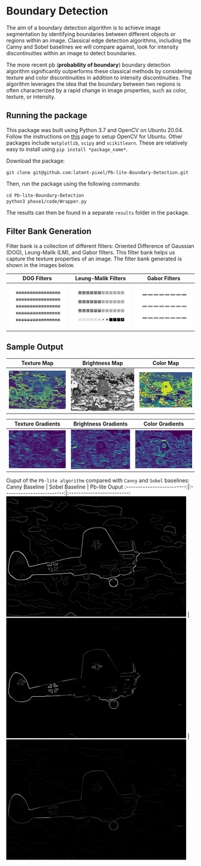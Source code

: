 # Boundary Detection

The aim of a boundary detection algorithm is to achieve image segmentation by identifying boundaries between different objects or regions within an image. Classical edge detection algorithms, including the Canny and Sobel baselines we will compare against, look for intensity discontinuities within an image to detect boundaries.

The more recent pb (**probability of boundary**) boundary detection algorithm significantly outperforms these classical methods by considering texture and color discontinuities in addition to intensity discontinuities. The algorithm leverages the idea that the boundary between two regions is often characterized by a rapid change in image properties, such as color, texture, or intensity.

## Running the package
This package was built using Python 3.7 and OpenCV on Ubuntu 20.04. Follow the instructions on [this](https://docs.opencv.org/3.4/d2/de6/tutorial_py_setup_in_ubuntu.html) page to setup OpenCV for Ubuntu. Other packages include `matplotlib`, `scipy` and `scikitlearn`. These are relatively easy to install using `pip install *package_name*`. 

Download the package:
```
git clone git@github.com:latent-pixel/Pb-lite-Boundary-Detection.git
```
Then, run the package using the following commands:
```
cd Pb-lite-Boundary-Detection
python3 phase1/code/Wrapper.py
```
The results can then be found in a separate `results` folder in the package.

## Filter Bank Generation
Filter bank is a collection of different filters: Oriented Difference of Gaussian (DOG), Leung-Malik (LM), and Gabor filters. This filter bank helps us capture the texture properties of an image. The filter bank generated is shown in the images below.

DOG Filters             |  Leung-Malik Filters             |  Gabor Filters
:-------------------------:|:-------------------------:|:-------------------------:
![](results/dog_fltrs.png)  |  ![](results/lm_fltrs.png)  |  ![](results/gabor_fltrs.png)

## Sample Output
Texture Map             |  Brightness Map             |  Color Map
:-------------------------:|:-------------------------:|:-------------------------:
![](results/1/image1_texton.png)  |  ![](results/1/image1_brightness.png)  |  ![](results/1/image1_color.png)

Texture Gradients              |  Brightness Gradients             |  Color Gradients
:-------------------------:|:-------------------------:|:-------------------------:
![](results/1/image1_texton_grad.png)  |  ![](results/1/image1_brightness_grad.png)  |  ![](results/1/image1_color_grad.png)

Ouput of the `Pb-lite algorithm` compared with `Canny` and `Sobel` baselines:
Canny Baseline              |  Sobel Baseline             |  Pb-lite Ouput
:-------------------------:|:-------------------------:|:-------------------------:
![](phase1/BSDS500/CannyBaseline/1.png)  |  ![](phase1/BSDS500/SobelBaseline/1.png)  |  ![](results/1/image1_pb_lite.png)
